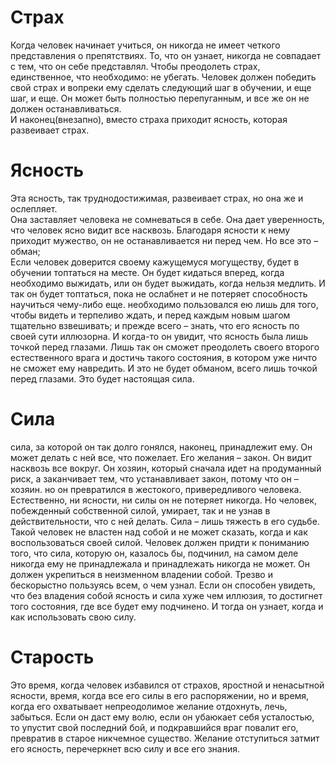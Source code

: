 # Страх
Когда человек начинает учиться, он никогда не имеет четкого представления о препятствиях. То, что он узнает, никогда не совпадает с тем, что он себе представлял. Чтобы преодолеть страх, единственное, что необходимо: не убегать. Человек должен победить свой страх и вопреки ему сделать следующий шаг в обучении, и еще шаг, и еще. Он может быть полностью перепуганным, и все же он не должен останавливаться.  
И наконец(внезапно), вместо страха приходит ясность, которая развеивает страх.

# Ясность
Эта ясность, так труднодостижимая, развеивает страх, но она же и ослепляет.  
Она заставляет человека не сомневаться в себе. Она дает уверенность, что человек ясно видит все насквозь. Благодаря ясности к нему приходит мужество, он не останавливается ни перед чем. Но все это – обман;  
Если человек доверится своему кажущемуся могуществу, будет в обучении топтаться на месте. Он будет кидаться вперед, когда необходимо выжидать, или он будет выжидать, когда нельзя медлить. И так он будет топтаться, пока не ослабнет и не потеряет способность научиться чему-либо еще. необходимо пользовался ею лишь для того, чтобы видеть и терпеливо ждать, и перед каждым новым шагом тщательно взвешивать; и прежде всего – знать, что его ясность по своей сути иллюзорна. И когда-то он увидит, что ясность была лишь точкой перед глазами. Лишь так он сможет преодолеть своего второго естественного врага и достичь такого состояния, в котором уже ничто не сможет ему навредить. И это не будет обманом, всего лишь точкой перед глазами. Это будет настоящая сила.

# Сила
сила, за которой он так долго гонялся, наконец, принадлежит ему. Он может делать с ней все, что пожелает. Его желания – закон. Он видит насквозь все вокруг. Он хозяин, который сначала идет на продуманный риск, а заканчивает тем, что устанавливает закон, потому что он – хозяин. но он превратился в жестокого, привередливого человека. Естественно, ни ясности, ни силы он не потеряет никогда. Но человек, побежденный собственной силой, умирает, так и не узнав в действительности, что с ней делать. Сила – лишь тяжесть в его судьбе. Такой человек не властен над собой и не может сказать, когда и как воспользоваться своей силой. Человек должен придти к пониманию того, что сила, которую он, казалось бы, подчинил, на самом деле никогда ему не принадлежала и принадлежать никогда не может. Он должен укрепиться в неизменном владении собой. Трезво и бескорыстно пользуясь всем, о чем узнал. Если он способен увидеть, что без владения собой ясность и сила хуже чем иллюзия, то достигнет того состояния, где все будет ему подчинено. И тогда он узнает, когда и как использовать свою силу.

# Старость
Это время, когда человек избавился от страхов, яростной и ненасытной ясности, время, когда все его силы в его распоряжении, но и время, когда его охватывает непреодолимое желание отдохнуть, лечь, забыться. Если он даст ему волю, если он убаюкает себя усталостью, то упустит свой последний бой, и подкравшийся враг повалит его, превратив в старое никчемное существо. Желание отступиться затмит его ясность, перечеркнет всю силу и все его знания.

